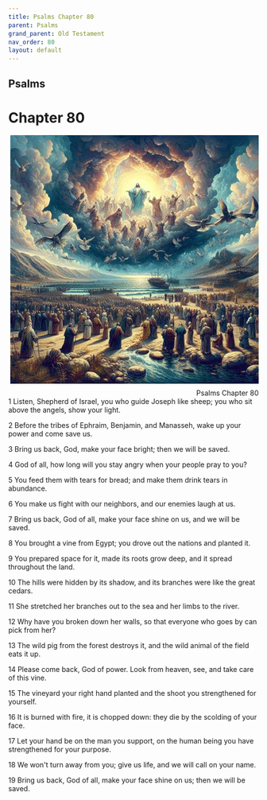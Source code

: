 ```yaml
---
title: Psalms Chapter 80
parent: Psalms
grand_parent: Old Testament
nav_order: 80
layout: default
---
```


## Psalms

# Chapter 80

<div style="clear: both; text-align: right;">
    <img src="/assets/Image/Psalms/500/80.jpg" alt="Psalms Chapter 80" class="chapter-image" style="max-width: 100%; height: auto; float: right; margin: 0 0 10px 10px; padding-left: 10%;">
    <figcaption style="font-size: 14px;">Psalms Chapter 80</figcaption>
</div>
1 Listen, Shepherd of Israel, you who guide Joseph like sheep; you who sit above the angels, show your light.

2 Before the tribes of Ephraim, Benjamin, and Manasseh, wake up your power and come save us.

3 Bring us back, God, make your face bright; then we will be saved.

4 God of all, how long will you stay angry when your people pray to you?

5 You feed them with tears for bread; and make them drink tears in abundance.

6 You make us fight with our neighbors, and our enemies laugh at us.

7 Bring us back, God of all, make your face shine on us, and we will be saved.

8 You brought a vine from Egypt; you drove out the nations and planted it.

9 You prepared space for it, made its roots grow deep, and it spread throughout the land.

10 The hills were hidden by its shadow, and its branches were like the great cedars.

11 She stretched her branches out to the sea and her limbs to the river.

12 Why have you broken down her walls, so that everyone who goes by can pick from her?

13 The wild pig from the forest destroys it, and the wild animal of the field eats it up.

14 Please come back, God of power. Look from heaven, see, and take care of this vine.

15 The vineyard your right hand planted and the shoot you strengthened for yourself.

16 It is burned with fire, it is chopped down: they die by the scolding of your face.

17 Let your hand be on the man you support, on the human being you have strengthened for your purpose.

18 We won't turn away from you; give us life, and we will call on your name.

19 Bring us back, God of all, make your face shine on us; then we will be saved.


